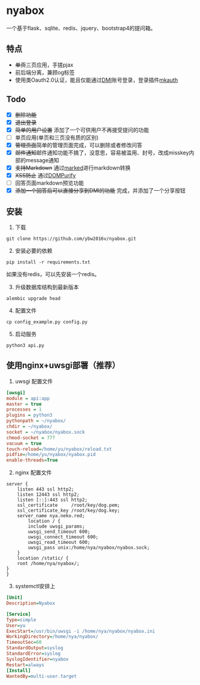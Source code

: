 # nyabox

一个基于flask、sqlite、redis、jquery、bootstrap4的提问箱。

## 特点

* ~~单页~~三页应用，手搓pjax
* 前后端分离，兼顾og标签
* 使用类Oauth2.0认证，能且仅能通过[DMI](https://m.dogcraft.top)账号登录，登录插件[mkauth](https://github.com/ybw2016v/mkauth)

## Todo

- [x] ~~删除功能~~
- [x] ~~退出登录~~
- [x] ~~简单的用户设置~~ 添加了一个可供用户不再接受提问的功能
- [ ] 单页应用(单页和三页没有质的区别)
- [x] ~~管理页面~~简单的管理页面完成，可以删除或者修改问答
- [x] ~~邮件通知~~邮件通知功能不搞了，没意思，容易被滥用、封号，改成misskey内部的message通知
- [x] ~~支持Markdown~~ 通过[marked](https://github.com/markedjs/marked)进行markdown转换
- [x] ~~XSS防止~~ 通过[DOMPurify](https://github.com/cure53/DOMPurify)
- [ ] 回答页面markdown预览功能
- [x] ~~添加一个回答后可以直接分享到DMI的功能~~ 完成，并添加了一个分享按钮

## 安装

1. 下载

```shell
git clone https://github.com/ybw2016v/nyabox.git
```

2. 安装必要的依赖

```
pip install -r requirements.txt
```

如果没有redis，可以先安装一个redis。

3. 升级数据库结构到最新版本

```
alembic upgrade head
```

4. 配置文件

```
cp config_example.py config.py
```

5. 启动服务

```
python3 api.py
```

## 使用nginx+uwsgi部署（推荐）

1. uwsgi 配置文件

```ini
[uwsgi]
module = api:app
master = true
processes = 1
plugins = python3
pythonpath = ~/nyabox/
chdir = ~/nyabox/
socket = ~/nyabox/nyabox.sock
chmod-socket = 777
vacuum = true
touch-reload=/home/yu/nyabox/reload.txt
pidfie=/home/yu/nyabox/nyabox.pid
enable-threads=True
```


2. nginx 配置文件

```nginx
server {
    listen 443 ssl http2;
    listen 12443 ssl http2;
    listen [::]:443 ssl http2;
    ssl_certificate     /root/key/dog.pem;
    ssl_certificate_key /root/key/dog.key;
    server_name nya.neko.red;
        location / {
        include uwsgi_params;
        uwsgi_send_timeout 600;
        uwsgi_connect_timeout 600;   
        uwsgi_read_timeout 600;
        uwsgi_pass unix:/home/nya/nyabox/nyabox.sock;
    }
    location /static/ {
    root /home/nya/nyabox/;
}
}
```

3. systemctl安排上

```ini
[Unit]
Description=Nyabox

[Service]
Type=simple
User=yu     
ExecStart=/usr/bin/uwsgi -i /home/nya/nyabox/nyabox.ini    
WorkingDirectory=/home/nya/nyabox/         
TimeoutSec=60
StandardOutput=syslog
StandardError=syslog
SyslogIdentifier=nyabox
Restart=always
[Install]
WantedBy=multi-user.target

```

